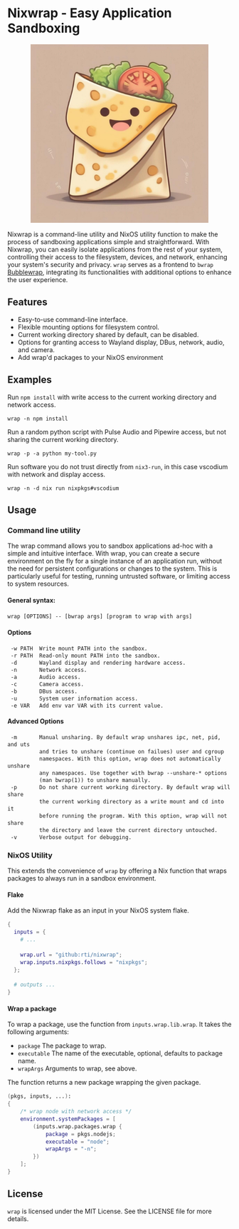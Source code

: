 # Nixwrap - Easy Application Sandboxing

<p align="center"><img src="./wrap.jpg" alt="A cute wrap, the mascot of Nixwrap" style="width:400px;"/></p>

Nixwrap is a command-line utility and NixOS utility function to make the process of sandboxing applications simple and straightforward. With Nixwrap, you can easily isolate applications from the rest of your system, controlling their access to the filesystem, devices, and network, enhancing your system's security and privacy. `wrap` serves as a frontend to `bwrap` [Bubblewrap](https://github.com/containers/bubblewrap), integrating its functionalities with additional options to enhance the user experience.

## Features
- Easy-to-use command-line interface.
- Flexible mounting options for filesystem control.
- Current working directory shared by default, can be disabled.
- Options for granting access to Wayland display, DBus, network, audio, and camera.
- Add wrap'd packages to your NixOS environment 

## Examples

Run `npm install` with write access to the current working directory and network access.
```shell
wrap -n npm install
```

Run a random python script with Pulse Audio and Pipewire access, but not sharing the current working directory.
```shell
wrap -p -a python my-tool.py
```

Run software you do not trust directly from `nix3-run`, in this case vscodium with network and display access.
```shell
wrap -n -d nix run nixpkgs#vscodium
```

## Usage
### Command line utility
The wrap command allows you to sandbox applications ad-hoc with a simple and intuitive interface. With wrap, you can create a secure environment on the fly for a single instance of an application run, without the need for persistent configurations or changes to the system. This is particularly useful for testing, running untrusted software, or limiting access to system resources.

#### General syntax:
`wrap [OPTIONS] -- [bwrap args] [program to wrap with args]`

#### Options
```
 -w PATH  Write mount PATH into the sandbox.
 -r PATH  Read-only mount PATH into the sandbox.
 -d       Wayland display and rendering hardware access.
 -n       Network access.
 -a       Audio access.
 -c       Camera access.
 -b       DBus access.
 -u       System user information access.
 -e VAR   Add env var VAR with its current value.
```

#### Advanced Options
```
 -m       Manual unsharing. By default wrap unshares ipc, net, pid, and uts 
          and tries to unshare (continue on failues) user and cgroup 
          namespaces. With this option, wrap does not automatically unshare 
          any namespaces. Use together with bwrap --unshare-* options 
          (man bwrap(1)) to unshare manually.
 -p       Do not share current working directory. By default wrap will share 
          the current working directory as a write mount and cd into it 
          before running the program. With this option, wrap will not share 
          the directory and leave the current directory untouched.
 -v       Verbose output for debugging.
```

### NixOS Utility
This extends the convenience of `wrap` by offering a Nix function that wraps packages to always run in a sandbox environment. 

#### Flake
Add the Nixwrap flake as an input in your NixOS system flake.

```nix
{
  inputs = {
    # ...

    wrap.url = "github:rti/nixwrap";
    wrap.inputs.nixpkgs.follows = "nixpkgs";
  };

  # outputs ...
}
```

#### Wrap a package
To wrap a package, use the function from `inputs.wrap.lib.wrap`. It takes the following arguments:
- `package` The package to wrap.
- `executable` The name of the executable, optional, defaults to package name.
- `wrapArgs` Arguments to wrap, see above.

The function returns a new package wrapping the given package.

```nix
(pkgs, inputs, ...):
{
    /* wrap node with network access */
    environment.systemPackages = [ 
        (inputs.wrap.packages.wrap {
            package = pkgs.nodejs;
            executable = "node";
            wrapArgs = "-n";
        })
    ];
}
```

## License
`wrap` is licensed under the MIT License. See the LICENSE file for more details.
